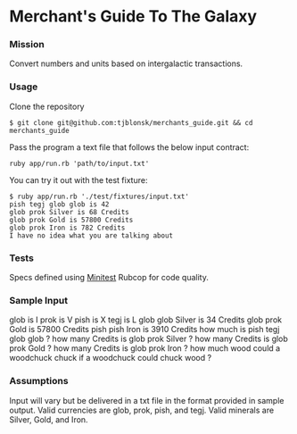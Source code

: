 Merchant's Guide To The Galaxy
========

### Mission
Convert numbers and units based on intergalactic transactions.

### Usage
Clone the repository
```
$ git clone git@github.com:tjblonsk/merchants_guide.git && cd merchants_guide
```
Pass the program a text file that follows the below input contract:
```
ruby app/run.rb 'path/to/input.txt'
```
You can try it out with the test fixture:
```
$ ruby app/run.rb './test/fixtures/input.txt'
pish tegj glob glob is 42
glob prok Silver is 68 Credits
glob prok Gold is 57800 Credits
glob prok Iron is 782 Credits
I have no idea what you are talking about
```

### Tests
Specs defined using [Minitest](https://github.com/seattlerb/minitest)
Rubcop for code quality.

### Sample Input
glob is I
prok is V
pish is X
tegj is L
glob glob Silver is 34 Credits
glob prok Gold is 57800 Credits
pish pish Iron is 3910 Credits
how much is pish tegj glob glob ?
how many Credits is glob prok Silver ?
how many Credits is glob prok Gold ?
how many Credits is glob prok Iron ?
how much wood could a woodchuck chuck if a woodchuck could chuck wood ?

### Assumptions
Input will vary but be delivered in a txt file in the format provided in sample output.
Valid currencies are glob, prok, pish, and tegj.
Valid minerals are Silver, Gold, and Iron.
